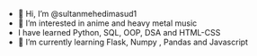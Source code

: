 - 👋 Hi, I’m @sultanmehedimasud1
- 👀 I’m interested in anime and heavy metal music
- I have learned Python, SQL, OOP, DSA and HTML-CSS
- 🌱 I’m currently learning Flask, Numpy , Pandas and Javascript

<!---
sultanmehedimasud1/sultanmehedimasud1 is a ✨ special ✨ repository because its `README.md` (this file) appears on your GitHub profile.
You can click the Preview link to take a look at your changes.
--->
